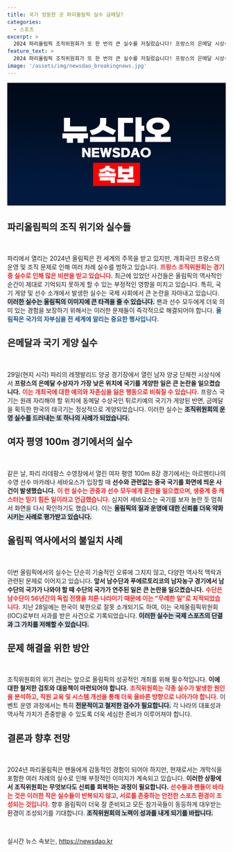 ```yaml
---
title: 국기 엉뚱한 곳 파리올림픽 실수 금메달?
categories:
  - 스포츠
excerpt: >
  2024 파리올림픽 조직위원회가 또 한 번의 큰 실수를 저질렀습니다! 프랑스의 은메달 시상식에서 국기를 잘못 게양하고, 아르헨티나 선수의 입장 시에는 무관한 중국 국기가 등장했습니다. 이 어처구니없는 실수들 뒤에 숨겨진 이야기를 확인하세요!
feature_text: >
  2024 파리올림픽 조직위원회가 또 한 번의 큰 실수를 저질렀습니다! 프랑스의 은메달 시상식에서 국기를 잘못 게양하고, 아르헨티나 선수의 입장 시에는 무관한 중국 국기가 등장했습니다. 이 어처구니없는 실수들 뒤에 숨겨진 이야기를 확인하세요!
image: '/assets/img/newsdao_breakingnews.jpg'
---
```


<p><img src="/assets/img/newsdao_breakingnews.jpg" alt="flaretime 속보" /></p>

<h2 data-ke-size="size26">파리올림픽의 조직 위기와 실수들</h2>

<p data-ke-size="size16">&nbsp;</p>

<p>파리에서 열리는 2024년 올림픽은 전 세계의 주목을 받고 있지만, 개최국인 프랑스의 운영 및 조직 문제로 인해 여러 차례 실수를 범하고 있습니다. <b><span style="color: #ee2323;">프랑스 조직위원회는 경기 중 실수로 인해 많은 비판을 받고 있습니다.</span></b> 최근에 있었던 사건들은 올림픽의 역사적인 순간이 제대로 기억되지 못하게 할 수 있는 부정적인 영향을 미치고 있습니다. 특히, 국기 게양 및 선수 소개에서 발생한 실수는 국제 사회에서 큰 논란을 자아내고 있습니다. <b><span style="background-color: #21538527;">이러한 실수는 올림픽의 이미지에 큰 타격을 줄 수 있습니다.</span></b> 팬과 선수 모두에게 더욱 의미 있는 경험을 보장하기 위해서는 이러한 문제들이 즉각적으로 해결되어야 합니다. <b><span style="color: #1a5490;">올림픽은 국가의 자부심을 전 세계에 알리는 중요한 행사입니다.</span></b></p>

<h2 data-ke-size="size26">은메달과 국기 게양 실수</h2>

<p data-ke-size="size16">&nbsp;</p>

<p>29일(현지 시각) 파리의 레쟁발리드 양궁 경기장에서 열린 남자 양궁 단체전 시상식에서 <b>프랑스의 은메달 수상자가 가장 낮은 위치에 국기를 게양한 일은 큰 논란을 일으켰습니다.</b> <b><span style="color: #ee2323;">이는 개최국에 대한 예의와 자존심을 잃은 행동으로 비춰질 수 있습니다.</span></b> 프랑스 국기는 원래 자리해야 할 위치에 동메달 수상국인 튀르키예의 국기가 게양된 반면, 금메달을 획득한 한국의 태극기는 정상적으로 게양되었습니다. 이러한 실수는 <b><span style="background-color: #21538527;">조직위원회의 운영 실수를 드러내는 또 하나의 사례가 되었습니다.</span></b></p>

<h2 data-ke-size="size26">여자 평영 100m 경기에서의 실수</h2>

<p data-ke-size="size16">&nbsp;</p>

<p>같은 날, 파리 라데팡스 수영장에서 열린 여자 평영 100m 8강 경기에서는 아르헨티나의 수영 선수 마카레나 세바요스가 입장할 때 <b>선수와 관련없는 중국 국기를 화면에 띄운 사건이 발생했습니다.</b> <b><span style="color: #ee2323;">이 런 실수는 관중과 선수 모두에게 혼란을 일으켰으며, 생중계 중 캐스터는 믿기 힘든 일이라고 언급했습니다.</span></b> 심지어 세바요스는 국기를 보자 놀란 듯 멈춰서 화면을 다시 확인하기도 했습니다. 이는 <b><span style="background-color: #21538527;">올림픽의 질과 운영에 대한 신뢰를 더욱 약화시키는 사례로 평가받고 있습니다.</span></b></p>

<h2 data-ke-size="size26">올림픽 역사에서의 불일치 사례</h2>

<p data-ke-size="size16">&nbsp;</p>

<p>이번 올림픽에서의 실수는 단순히 기술적인 오류에 그치지 않고, 다양한 역사적 맥락과 관련된 문제로 이어지고 있습니다. <b>앞서 남수단과 푸에르토리코의 남자농구 경기에서 남수단의 국가가 나와야 할 때 수단의 국가가 연주된 일은 큰 논란을 일으켰습니다.</b> <b><span style="color: #ee2323;">수단은 남수단이 56년간의 독립 전쟁을 치른 나라이기 때문에 이는 "무례한 일"로 지적되었습니다.</span></b> 지난 28일에는 한국이 북한으로 잘못 소개되기도 하여, 이는 국제올림픽위원회(IOC)로부터 사과를 받은 사건으로 기록되었습니다. <b><span style="background-color: #21538527;">이러한 실수는 국제 스포츠의 단결과 그 가치를 저해할 수 있습니다.</span></b></p>

<h2 data-ke-size="size26">문제 해결을 위한 방안</h2>

<p data-ke-size="size16">&nbsp;</p>

<p>조직위원회의 위기 관리는 앞으로 올림픽의 성공적인 개최를 위해 필수적입니다. <b>이에 대한 철저한 검토와 대응책이 마련되어야 합니다.</b> <b><span style="color: #ee2323;">조직위원회는 각종 실수가 발생한 원인을 분석하고, 직원 교육 및 시스템 개선을 통해 더욱 올바른 방향으로 나아가야 합니다.</span></b> 이벤트 운영 과정에서는 특히 <b><span style="background-color: #21538527;">전문적이고 철저한 검수가 필요합니다.</span></b> 각 나라의 대표성과 역사적 가치가 존중받을 수 있도록 더욱 세심한 준비가 이루어져야 합니다.</p>

<h2 data-ke-size="size26">결론과 향후 전망</h2>

<p data-ke-size="size16">&nbsp;</p>

<p>2024년 파리올림픽은 팬들에게 감동적인 경험이 되어야 하지만, 현재로서는 개막식을 포함한 여러 차례의 실수로 인해 부정적인 이미지가 계속되고 있습니다. <b>이러한 상황에서 조직위원회는 무엇보다도 신뢰를 회복하는 과정이 필요합니다.</b> <b><span style="color: #ee2323;">선수들과 팬들이 바라는 것은 이러한 작은 실수들이 반복되지 않고, 서로를 존중하는 안전한 스포츠 환경이 조성되는 것입니다.</span></b> 향후 올림픽이 더욱 잘 준비되고 모든 참가국들이 동등하게 대우받는 환경이 조성되기를 기대합니다. <b><span style="background-color: #21538527;">조직위원회의 노력이 성과를 내게 되기를 바랍니다.</span></b></p>

<p data-ke-size="size16">&nbsp;</p>
실시간 뉴스 속보는, <a href="https://newsdao.kr" rel="dofollow">https://newsdao.kr</a>


